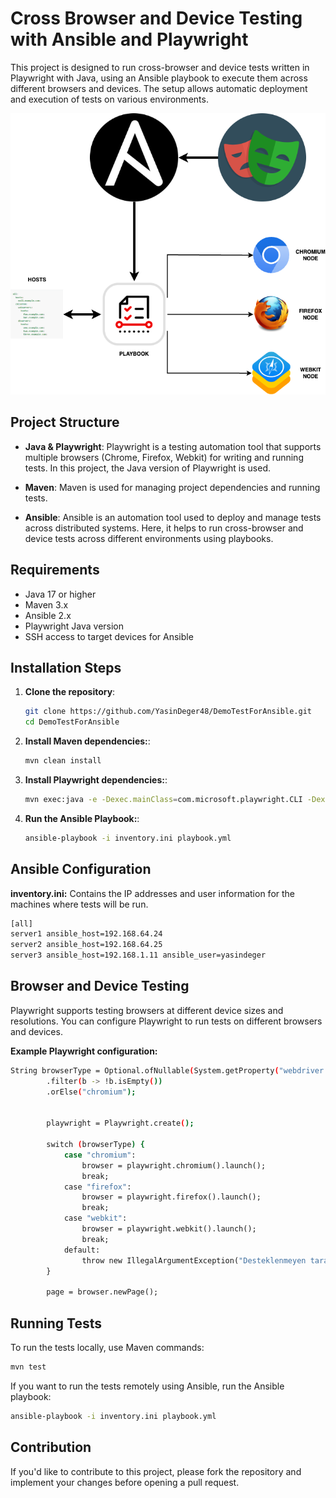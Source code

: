 # Cross Browser and Device Testing with Ansible and Playwright

This project is designed to run cross-browser and device tests written in Playwright with Java, using an Ansible playbook to execute them across different browsers and devices. The setup allows automatic deployment and execution of tests on various environments.

<img src="assets/ansible.drawio.png" alt="chart" width="600" height="450">

## Project Structure

- **Java & Playwright**: Playwright is a testing automation tool that supports multiple browsers (Chrome, Firefox, Webkit) for writing and running tests. In this project, the Java version of Playwright is used.

- **Maven**: Maven is used for managing project dependencies and running tests.

- **Ansible**: Ansible is an automation tool used to deploy and manage tests across distributed systems. Here, it helps to run cross-browser and device tests across different environments using playbooks.

## Requirements

- Java 17 or higher
- Maven 3.x
- Ansible 2.x
- Playwright Java version
- SSH access to target devices for Ansible

## Installation Steps

1. **Clone the repository**:
   ```bash
   git clone https://github.com/YasinDeger48/DemoTestForAnsible.git
   cd DemoTestForAnsible

2. **Install Maven dependencies:**:
   ```bash
   mvn clean install

3. **Install Playwright dependencies:**:
   ```bash
   mvn exec:java -e -Dexec.mainClass=com.microsoft.playwright.CLI -Dexec.args="install"

4. **Run the Ansible Playbook:**:
   ```bash
   ansible-playbook -i inventory.ini playbook.yml

## Ansible Configuration
  **inventory.ini:** Contains the IP addresses and user information for the machines where tests will be run.
  
```bash
[all]
server1 ansible_host=192.168.64.24
server2 ansible_host=192.168.64.25
server3 ansible_host=192.168.1.11 ansible_user=yasindeger
```


## Browser and Device Testing
Playwright supports testing browsers at different device sizes and resolutions. You can configure Playwright to run tests on different browsers and devices.

**Example Playwright configuration:**
  
```bash
String browserType = Optional.ofNullable(System.getProperty("webdriver.browser"))
        .filter(b -> !b.isEmpty())
        .orElse("chromium");


        playwright = Playwright.create();

        switch (browserType) {
            case "chromium":
                browser = playwright.chromium().launch();
                break;
            case "firefox":
                browser = playwright.firefox().launch();
                break;
            case "webkit":
                browser = playwright.webkit().launch();
                break;
            default:
                throw new IllegalArgumentException("Desteklenmeyen tarayıcı: " + browserType);
        }

        page = browser.newPage(); 
```
## Running Tests
To run the tests locally, use Maven commands:

```bash
mvn test
```
If you want to run the tests remotely using Ansible, run the Ansible playbook:

```bash
ansible-playbook -i inventory.ini playbook.yml
```

## Contribution
If you'd like to contribute to this project, please fork the repository and implement your changes before opening a pull request.


